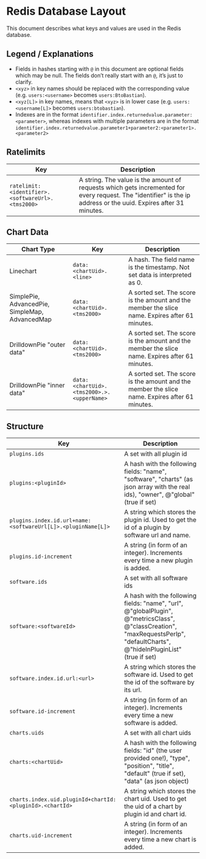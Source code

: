# Redis Database Layout

This document describes what keys and values are used in the Redis database.

## Legend / Explanations

* Fields in hashes starting with `@` in this document are optional fields which may be null. The fields don’t really start
  with an `@`, it’s just to clarify.
* `<xyz>` in key names should be replaced with the corresponding value (e.g. `users:<username>` becomes
  `users:BtoBastian`).
* `<xyz[L]>` in key names, means that `<xyz>` is in lower case (e.g. `users:<username[L]>` becomes `users:btobastian`).
* Indexes are in the format `identifier.index.returnedvalue.parameter:<parameter>`, whereas indexes with multiple
  parameters are in the format
  `identifier.index.returnedvalue.parameter1+parameter2:<parameter1>.<parameter2>`

## Ratelimits

Key | Description
--- | ---
`ratelimit:<identifier>.<softwareUrl>.<tms2000>` | A string. The value is the amount of requests which gets incremented for every request. The "identifier" is the ip address or the uuid. Expires after 31 minutes.

## Chart Data

Chart Type | Key | Description
--- | --- | ---
Linechart | `data:<chartUid>.<line>` | A hash. The field name is the timestamp. Not set data is interpreted as 0.
SimplePie, AdvancedPie, SimpleMap, AdvancedMap | `data:<chartUid>.<tms2000>` | A sorted set. The score is the amount and the member the slice name. Expires after 61 minutes.
DrilldownPie "outer data" | `data:<chartUid>.<tms2000>` | A sorted set. The score is the amount and the member the slice name. Expires after 61 minutes.
DrilldownPie "inner data" | `data:<chartUid>.<tms2000>.>.<upperName>` | A sorted set. The score is the amount and the member the slice name. Expires after 61 minutes.

## Structure

Key | Description
--- | ---
`plugins.ids` | A set with all plugin id
`plugins:<pluginId>` | A hash with the following fields: "name", "software", "charts" (as json array with the real ids), "owner", @"global" (true if set)
`plugins.index.id.url+name:<softwareUrl[L]>.<pluginName[L]>` | A string which stores the plugin id. Used to get the id of a plugin by software url and name.
`plugins.id-increment` | A string (in form of an integer). Increments every time a new plugin is added.
`software.ids` | A set with all software ids
`software:<softwareId>` | A hash with the following fields: "name", "url", @"globalPlugin", @"metricsClass", @"classCreation", "maxRequestsPerIp", "defaultCharts", @"hideInPluginList" (true if set)
`software.index.id.url:<url>` | A string which stores the software id. Used to get the id of the software by its url.
`software.id-increment` | A string (in form of an integer). Increments every time a new software is added.
`charts.uids` | A set with all chart uids
`charts:<chartUid>` | A hash with the following fields: "id" (the user provided one!), "type", "position", "title", "default" (true if set), "data" (as json object)
`charts.index.uid.pluginId+chartId:<pluginId>.<chartId>` | A string which stores the chart uid. Used to get the uid of a chart by plugin id and chart id.
`charts.uid-increment` | A string (in form of an integer). Increments every time a new chart is added.



